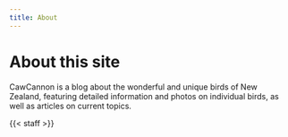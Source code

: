 ```yaml
---
title: About
---
```

# About this site
CawCannon is a blog about the wonderful and unique birds of New Zealand, featuring detailed information and photos on individual birds, as well as articles on current topics.

<!-- about.md -->
{{< staff >}}
